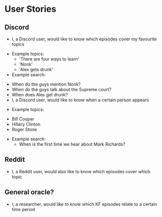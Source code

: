 # User Stories

## Discord

* I, a Discord user, would like to know which episodes cover my favourite topics
 - Example topics:
   * 'There are four ways to learn'
   * 'Nonk'
   * 'Alex gets drunk'
 - Example search:
  * When do the guys mention Nonk?
  * When do the guys talk about the Supreme court?
  * When does Alex get drunk?
* I, a Discord user, would like to know when a certain person appears 
 - Example topics:
  * Bill Cooper
  * Hillary Clinton
  * Roger Stone
- Example search:
  * When is the first time we hear about Mark Richards?

## Reddit

* I, a Reddit user, would also like to know which episodes cover which topic

## General oracle?

* I, a researcher, would like to know which KF episodes relate to a certain time period
